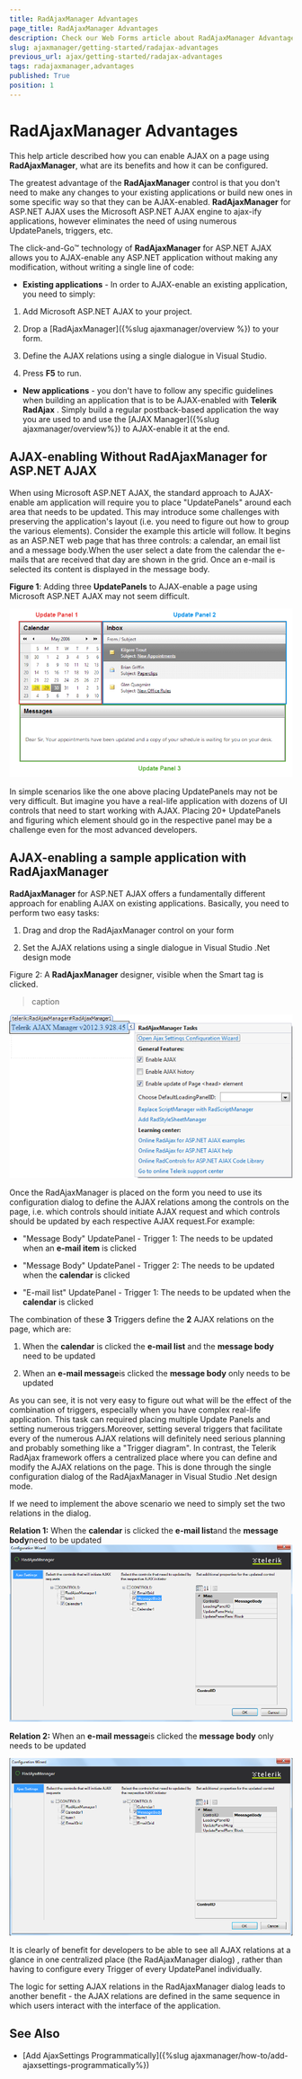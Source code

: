 ```yaml
---
title: RadAjaxManager Advantages
page_title: RadAjaxManager Advantages
description: Check our Web Forms article about RadAjaxManager Advantages.
slug: ajaxmanager/getting-started/radajax-advantages
previous_url: ajax/getting-started/radajax-advantages
tags: radajaxmanager,advantages
published: True
position: 1
---
```


# RadAjaxManager Advantages



This help article described how you can enable AJAX on a page using **RadAjaxManager**, what are its benefits and how it can be configured.

The greatest advantage of the **RadAjaxManager** control is that you don't need to make any changes to your existing applications or build new ones in some specific way so that they can be AJAX-enabled. **RadAjaxManager** for ASP.NET AJAX uses the Microsoft ASP.NET AJAX engine to ajax-ify applications, however eliminates the need of using numerous UpdatePanels, triggers, etc.

The click-and-Go™ technology of **RadAjaxManager** for ASP.NET AJAX allows you to AJAX-enable any ASP.NET application without making any modification, without writing a single line of code:

* **Existing applications** - In order to AJAX-enable an existing application, you need to simply:

1. Add Microsoft ASP.NET AJAX to your project.

1. Drop a [RadAjaxManager]({%slug ajaxmanager/overview %}) to your form.

1. Define the AJAX relations using a single dialogue in Visual Studio.

1. Press **F5** to run.

* **New applications** - you don't have to follow any specific guidelines when building an application that is to be AJAX-enabled with **Telerik RadAjax** . Simply build a regular postback-based application the way you are used to and use the [AJAX Manager]({%slug ajaxmanager/overview%}) to AJAX-enable it at the end.



## AJAX-enabling Without RadAjaxManager for ASP.NET AJAX

When using Microsoft ASP.NET AJAX, the standard approach to AJAX-enable am application will require you to place "UpdatePanels" around each area that needs to be updated. This may introduce some challenges with preserving the application's layout (i.e. you need to figure out how to group the various elements). Consider the example this article will follow. It begins as an ASP.NET web page that has three controls: a calendar, an email list and a message body.When the user select a date from the calendar the e-mails that are received that day are shown in the grid. Once an e-mail is selected its content is displayed in the message body.

**Figure 1**: Adding three **UpdatePanels** to AJAX-enable a page using Microsoft ASP.NET AJAX may not seem difficult.

![UpdatePanels usage](images/Manager1_UpdatePanels.png)

In simple scenarios like the one above placing UpdatePanels may not be very difficult. But imagine you have a real-life application with dozens of UI controls that need to start working with AJAX. Placing 20+ UpdatePanels and figuring which element should go in the respective panel may be a challenge even for the most advanced developers.

## AJAX-enabling a sample application with RadAjaxManager

**RadAjaxManager** for ASP.NET AJAX offers a fundamentally different approach for enabling AJAX on existing applications. Basically, you need to perform two easy tasks:

1. Drag and drop the RadAjaxManager control on your form

1. Set the AJAX relations using a single dialogue in Visual Studio .Net design mode

Figure 2: A **RadAjaxManager** designer, visible when the Smart tag is clicked.
>caption 

![Ajax results](images/Manager1_Form.png)

Once the RadAjaxManager is placed on the form you need to use its configuration dialog to define the AJAX relations among the controls on the page, i.e. which controls should initiate AJAX request and which controls should be updated by each respective AJAX request.For example:

* "Message Body" UpdatePanel - Trigger 1: The needs to be updated when an **e-mail item** is clicked

* "Message Body" UpdatePanel - Trigger 2: The needs to be updated when the **calendar** is clicked

* "E-mail list" UpdatePanel - Trigger 1: The needs to be updated when the **calendar** is clicked



The combination of these **3** Triggers define the **2** AJAX relations on the page, which are:

1. When the **calendar** is clicked the **e-mail list** and the **message body** need to be updated

1. When an **e-mail message**is clicked the **message body** only needs to be updated



As you can see, it is not very easy to figure out what will be the effect of the combination of triggers, especially when you have complex real-life application. This task can required placing multiple Update Panels and setting numerous triggers.Moreover, setting several triggers that facilitate every of the numerous AJAX relations will definitely need serious planning and probably something like a "Trigger diagram". In contrast, the Telerik RadAjax framework offers a centralized place where you can define and modify the AJAX relations on the page. This is done through the single configuration dialog of the RadAjaxManager in Visual Studio .Net design mode.

If we need to implement the above scenario we need to simply set the two relations in the dialog.

**Relation 1:** When the **calendar** is clicked the **e-mail list**and the **message body**need to be updated![Build RadAjax Settings](images/Centralized_Management_of_AJAX_Relations_Pick1.jpg)

**Relation 2:** When an **e-mail message**is clicked the **message body** only needs to be updated

![Buld RadAjax Settings](images/Centralized_Management_of_AJAX_Relations_Pick2.png)

It is clearly of benefit for developers to be able to see all AJAX relations at a glance in one centralized place (the RadAjaxManager dialog) , rather than having to configure every Trigger of every UpdatePanel individually.

The logic for setting AJAX relations in the RadAjaxManager dialog leads to another benefit - the AJAX relations are defined in the same sequence in which users interact with the interface of the application.

## See Also

 * [Add AjaxSettings Programmatically]({%slug ajaxmanager/how-to/add-ajaxsettings-programmatically%})
